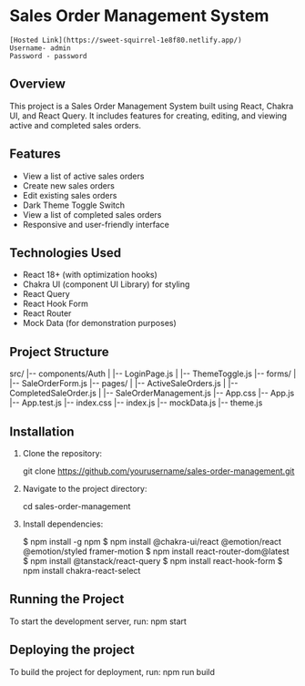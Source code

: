 # Sales Order Management System

    [Hosted Link](https://sweet-squirrel-1e8f80.netlify.app/)
    Username- admin
    Password - password
## Overview

This project is a Sales Order Management System built using React, Chakra UI, and React Query. It includes features for creating, editing, and viewing active and completed sales orders.

## Features
- View a list of active sales orders
- Create new sales orders
- Edit existing sales orders
- Dark Theme Toggle Switch
- View a list of completed sales orders
- Responsive and user-friendly interface

## Technologies Used
- React 18+ (with optimization hooks)
- Chakra UI (component UI Library) for styling
- React Query
- React Hook Form
- React Router
- Mock Data (for demonstration purposes)

## Project Structure
src/
|-- components/Auth
| |-- LoginPage.js
| |-- ThemeToggle.js
|-- forms/
| |-- SaleOrderForm.js
|-- pages/
| |-- ActiveSaleOrders.js
| |-- CompletedSaleOrder.js
| |-- SaleOrderManagement.js
|-- App.css
|-- App.js
|-- App.test.js
|-- index.css
|-- index.js
|-- mockData.js
|-- theme.js


## Installation

1. Clone the repository:

    git clone https://github.com/yourusername/sales-order-management.git

2. Navigate to the project directory:
    
    cd sales-order-management

3. Install dependencies:

    $ npm install -g npm
    $ npm install @chakra-ui/react @emotion/react @emotion/styled framer-motion
    $ npm install react-router-dom@latest
    $ npm install @tanstack/react-query
    $ npm install react-hook-form
    $ npm install chakra-react-select
    

## Running the Project

To start the development server, run:
    npm start

## Deploying the project

To build the project for deployment, run:
   npm run build
